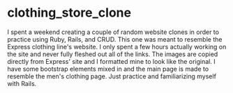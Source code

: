 # clothing_store_clone
I spent a weekend creating a couple of random website clones in order to practice using Ruby, Rails, and CRUD. This one was meant to resemble the Express clothing line's website. I only spent a few hours actually working on the site and never fully fleshed out all of the links. The images are copied directly from Express' site and I formatted mine to look like the original. I have some bootstrap elements mixed in and the main page is made to resemble the men's clothing page. Just practice and familiarizing myself with Rails. 
